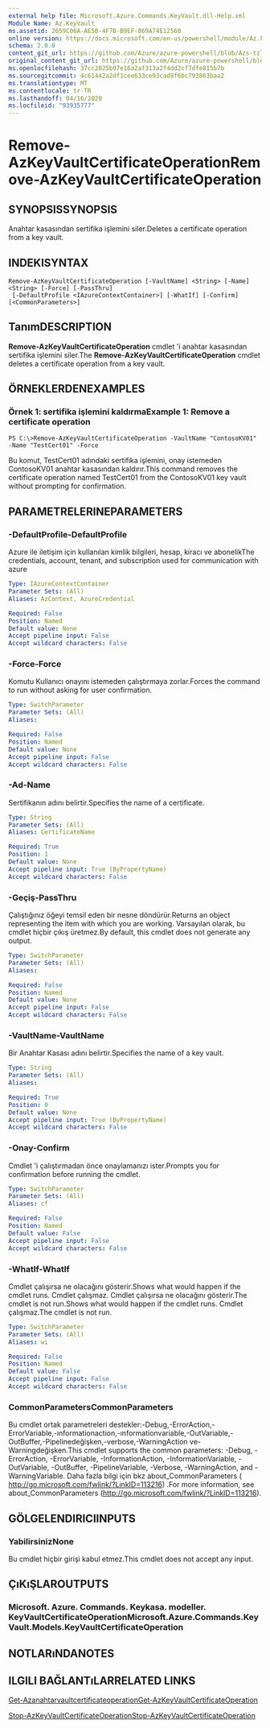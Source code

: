 ```yaml
---
external help file: Microsoft.Azure.Commands.KeyVault.dll-Help.xml
Module Name: Az.KeyVault
ms.assetid: 2659C06A-AE5B-4F7B-B9EF-069A74E12560
online version: https://docs.microsoft.com/en-us/powershell/module/Az.keyvault/remove-AzKeyvaultcertificateoperation
schema: 2.0.0
content_git_url: https://github.com/Azure/azure-powershell/blob/Azs-tzl/src/KeyVault/KeyVault/help/Remove-AzKeyVaultCertificateOperation.md
original_content_git_url: https://github.com/Azure/azure-powershell/blob/Azs-tzl/src/KeyVault/KeyVault/help/Remove-AzKeyVaultCertificateOperation.md
ms.openlocfilehash: 37cc2025b97e16a2af313a2f4dd2cf7dfe815b7b
ms.sourcegitcommit: 4c61442a2df1cee633ce93cad9f6bc793803baa2
ms.translationtype: MT
ms.contentlocale: tr-TR
ms.lasthandoff: 04/16/2020
ms.locfileid: "93935777"
---
```

# <span data-ttu-id="30f89-101">Remove-AzKeyVaultCertificateOperation</span><span class="sxs-lookup"><span data-stu-id="30f89-101">Remove-AzKeyVaultCertificateOperation</span></span>

## <span data-ttu-id="30f89-102">SYNOPSIS</span><span class="sxs-lookup"><span data-stu-id="30f89-102">SYNOPSIS</span></span>
<span data-ttu-id="30f89-103">Anahtar kasasından sertifika işlemini siler.</span><span class="sxs-lookup"><span data-stu-id="30f89-103">Deletes a certificate operation from a key vault.</span></span>

## <span data-ttu-id="30f89-104">INDEKI</span><span class="sxs-lookup"><span data-stu-id="30f89-104">SYNTAX</span></span>

```
Remove-AzKeyVaultCertificateOperation [-VaultName] <String> [-Name] <String> [-Force] [-PassThru]
 [-DefaultProfile <IAzureContextContainer>] [-WhatIf] [-Confirm] [<CommonParameters>]
```

## <span data-ttu-id="30f89-105">Tanım</span><span class="sxs-lookup"><span data-stu-id="30f89-105">DESCRIPTION</span></span>
<span data-ttu-id="30f89-106">**Remove-AzKeyVaultCertificateOperation** cmdlet 'i anahtar kasasından sertifika işlemini siler.</span><span class="sxs-lookup"><span data-stu-id="30f89-106">The **Remove-AzKeyVaultCertificateOperation** cmdlet deletes a certificate operation from a key vault.</span></span>

## <span data-ttu-id="30f89-107">ÖRNEKLERDEN</span><span class="sxs-lookup"><span data-stu-id="30f89-107">EXAMPLES</span></span>

### <span data-ttu-id="30f89-108">Örnek 1: sertifika işlemini kaldırma</span><span class="sxs-lookup"><span data-stu-id="30f89-108">Example 1: Remove a certificate operation</span></span>
```
PS C:\>Remove-AzKeyVaultCertificateOperation -VaultName "ContosoKV01" -Name "TestCert01" -Force
```

<span data-ttu-id="30f89-109">Bu komut, TestCert01 adındaki sertifika işlemini, onay istemeden ContosoKV01 anahtar kasasından kaldırır.</span><span class="sxs-lookup"><span data-stu-id="30f89-109">This command removes the certificate operation named TestCert01 from the ContosoKV01 key vault without prompting for confirmation.</span></span>

## <span data-ttu-id="30f89-110">PARAMETRELERINE</span><span class="sxs-lookup"><span data-stu-id="30f89-110">PARAMETERS</span></span>

### <span data-ttu-id="30f89-111">-DefaultProfile</span><span class="sxs-lookup"><span data-stu-id="30f89-111">-DefaultProfile</span></span>
<span data-ttu-id="30f89-112">Azure ile iletişim için kullanılan kimlik bilgileri, hesap, kiracı ve abonelik</span><span class="sxs-lookup"><span data-stu-id="30f89-112">The credentials, account, tenant, and subscription used for communication with azure</span></span>

```yaml
Type: IAzureContextContainer
Parameter Sets: (All)
Aliases: AzContext, AzureCredential

Required: False
Position: Named
Default value: None
Accept pipeline input: False
Accept wildcard characters: False
```

### <span data-ttu-id="30f89-113">-Force</span><span class="sxs-lookup"><span data-stu-id="30f89-113">-Force</span></span>
<span data-ttu-id="30f89-114">Komutu Kullanıcı onayını istemeden çalıştırmaya zorlar.</span><span class="sxs-lookup"><span data-stu-id="30f89-114">Forces the command to run without asking for user confirmation.</span></span>

```yaml
Type: SwitchParameter
Parameter Sets: (All)
Aliases: 

Required: False
Position: Named
Default value: None
Accept pipeline input: False
Accept wildcard characters: False
```

### <span data-ttu-id="30f89-115">-Ad</span><span class="sxs-lookup"><span data-stu-id="30f89-115">-Name</span></span>
<span data-ttu-id="30f89-116">Sertifikanın adını belirtir.</span><span class="sxs-lookup"><span data-stu-id="30f89-116">Specifies the name of a certificate.</span></span>

```yaml
Type: String
Parameter Sets: (All)
Aliases: CertificateName

Required: True
Position: 1
Default value: None
Accept pipeline input: True (ByPropertyName)
Accept wildcard characters: False
```

### <span data-ttu-id="30f89-117">-Geçiş</span><span class="sxs-lookup"><span data-stu-id="30f89-117">-PassThru</span></span>
<span data-ttu-id="30f89-118">Çalıştığınız öğeyi temsil eden bir nesne döndürür.</span><span class="sxs-lookup"><span data-stu-id="30f89-118">Returns an object representing the item with which you are working.</span></span>
<span data-ttu-id="30f89-119">Varsayılan olarak, bu cmdlet hiçbir çıkış üretmez.</span><span class="sxs-lookup"><span data-stu-id="30f89-119">By default, this cmdlet does not generate any output.</span></span>

```yaml
Type: SwitchParameter
Parameter Sets: (All)
Aliases: 

Required: False
Position: Named
Default value: None
Accept pipeline input: False
Accept wildcard characters: False
```

### <span data-ttu-id="30f89-120">-VaultName</span><span class="sxs-lookup"><span data-stu-id="30f89-120">-VaultName</span></span>
<span data-ttu-id="30f89-121">Bir Anahtar Kasası adını belirtir.</span><span class="sxs-lookup"><span data-stu-id="30f89-121">Specifies the name of a key vault.</span></span>

```yaml
Type: String
Parameter Sets: (All)
Aliases: 

Required: True
Position: 0
Default value: None
Accept pipeline input: True (ByPropertyName)
Accept wildcard characters: False
```

### <span data-ttu-id="30f89-122">-Onay</span><span class="sxs-lookup"><span data-stu-id="30f89-122">-Confirm</span></span>
<span data-ttu-id="30f89-123">Cmdlet 'i çalıştırmadan önce onaylamanızı ister.</span><span class="sxs-lookup"><span data-stu-id="30f89-123">Prompts you for confirmation before running the cmdlet.</span></span>

```yaml
Type: SwitchParameter
Parameter Sets: (All)
Aliases: cf

Required: False
Position: Named
Default value: False
Accept pipeline input: False
Accept wildcard characters: False
```

### <span data-ttu-id="30f89-124">-WhatIf</span><span class="sxs-lookup"><span data-stu-id="30f89-124">-WhatIf</span></span>
<span data-ttu-id="30f89-125">Cmdlet çalışırsa ne olacağını gösterir.</span><span class="sxs-lookup"><span data-stu-id="30f89-125">Shows what would happen if the cmdlet runs.</span></span>
<span data-ttu-id="30f89-126">Cmdlet çalışmaz. Cmdlet çalışırsa ne olacağını gösterir.</span><span class="sxs-lookup"><span data-stu-id="30f89-126">The cmdlet is not run.Shows what would happen if the cmdlet runs.</span></span>
<span data-ttu-id="30f89-127">Cmdlet çalışmaz.</span><span class="sxs-lookup"><span data-stu-id="30f89-127">The cmdlet is not run.</span></span>

```yaml
Type: SwitchParameter
Parameter Sets: (All)
Aliases: wi

Required: False
Position: Named
Default value: False
Accept pipeline input: False
Accept wildcard characters: False
```

### <span data-ttu-id="30f89-128">CommonParameters</span><span class="sxs-lookup"><span data-stu-id="30f89-128">CommonParameters</span></span>
<span data-ttu-id="30f89-129">Bu cmdlet ortak parametreleri destekler:-Debug,-ErrorAction,-ErrorVariable,-ınformationaction,-ınformationvariable,-OutVariable,-OutBuffer,-Pipelinedeğişken,-verbose,-WarningAction ve-Warningdeğişken.</span><span class="sxs-lookup"><span data-stu-id="30f89-129">This cmdlet supports the common parameters: -Debug, -ErrorAction, -ErrorVariable, -InformationAction, -InformationVariable, -OutVariable, -OutBuffer, -PipelineVariable, -Verbose, -WarningAction, and -WarningVariable.</span></span> <span data-ttu-id="30f89-130">Daha fazla bilgi için bkz about_CommonParameters ( http://go.microsoft.com/fwlink/?LinkID=113216) .</span><span class="sxs-lookup"><span data-stu-id="30f89-130">For more information, see about_CommonParameters (http://go.microsoft.com/fwlink/?LinkID=113216).</span></span>

## <span data-ttu-id="30f89-131">GÖLGELENDIRICI</span><span class="sxs-lookup"><span data-stu-id="30f89-131">INPUTS</span></span>

### <span data-ttu-id="30f89-132">Yabilirsiniz</span><span class="sxs-lookup"><span data-stu-id="30f89-132">None</span></span>
<span data-ttu-id="30f89-133">Bu cmdlet hiçbir girişi kabul etmez.</span><span class="sxs-lookup"><span data-stu-id="30f89-133">This cmdlet does not accept any input.</span></span>

## <span data-ttu-id="30f89-134">ÇıKıŞLAR</span><span class="sxs-lookup"><span data-stu-id="30f89-134">OUTPUTS</span></span>

### <span data-ttu-id="30f89-135">Microsoft. Azure. Commands. Keykasa. modeller. KeyVaultCertificateOperation</span><span class="sxs-lookup"><span data-stu-id="30f89-135">Microsoft.Azure.Commands.KeyVault.Models.KeyVaultCertificateOperation</span></span>

## <span data-ttu-id="30f89-136">NOTLARıNDA</span><span class="sxs-lookup"><span data-stu-id="30f89-136">NOTES</span></span>

## <span data-ttu-id="30f89-137">ILGILI BAĞLANTıLAR</span><span class="sxs-lookup"><span data-stu-id="30f89-137">RELATED LINKS</span></span>

[<span data-ttu-id="30f89-138">Get-Azanahtarvaultcertificateoperation</span><span class="sxs-lookup"><span data-stu-id="30f89-138">Get-AzKeyVaultCertificateOperation</span></span>](./Get-AzKeyVaultCertificateOperation.md)

[<span data-ttu-id="30f89-139">Stop-AzKeyVaultCertificateOperation</span><span class="sxs-lookup"><span data-stu-id="30f89-139">Stop-AzKeyVaultCertificateOperation</span></span>](./Stop-AzKeyVaultCertificateOperation.md)

